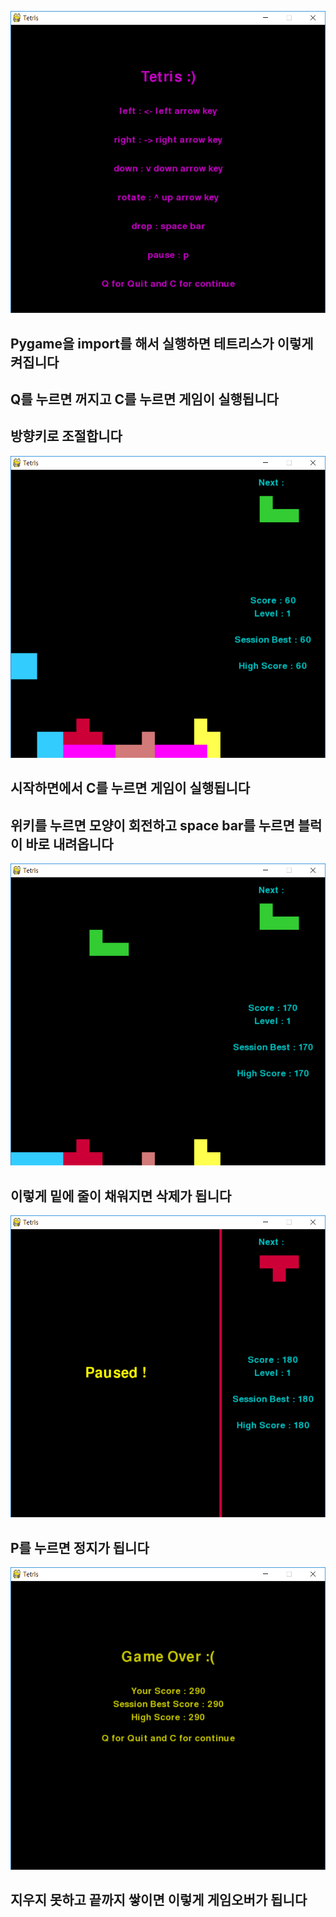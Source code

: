 ![](https://github.com/Cafemug/Tetris/blob/master/Tetris/%EC%8B%9C%EC%9E%91%ED%99%94%EB%A9%B4.PNG)
## Pygame을 import를 해서 실행하면 테트리스가 이렇게 켜집니다
## Q를 누르면 꺼지고 C를 누르면 게임이 실행됩니다
## 방향키로 조절합니다
![](https://github.com/Cafemug/Tetris/blob/master/Tetris/%EC%8B%A4%ED%96%89.PNG)
## 시작하면에서 C를 누르면 게임이 실행됩니다
## 위키를 누르면 모양이 회전하고 space bar를 누르면 블럭이 바로 내려옵니다
![](https://github.com/Cafemug/Tetris/blob/master/Tetris/%EC%A7%80%EC%9B%8C%EC%A7%90.PNG)
## 이렇게 밑에 줄이 채워지면 삭제가 됩니다
![](https://github.com/Cafemug/Tetris/blob/master/Tetris/%EC%A0%95%EC%A7%80.PNG)
## P를 누르면 정지가 됩니다
![](https://github.com/Cafemug/Tetris/blob/master/Tetris/%EA%B2%8C%EC%9E%84%EC%98%A4%EB%B2%84.PNG)
## 지우지 못하고 끝까지 쌓이면 이렇게 게임오버가 됩니다